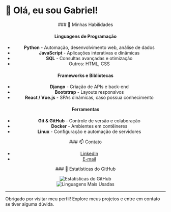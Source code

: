 # 👋 Olá, eu sou Gabriel!

<div 
  display="flex"
  align="center">

<div>
### 🚀 Minhas Habilidades

#### Linguagens de Programação
- **Python** - Automação, desenvolvimento web, análise de dados
- **JavaScript** - Aplicações interativas e dinâmicas
- **SQL** - Consultas avançadas e otimização
- Outros: HTML, CSS

#### Frameworks e Bibliotecas
- **Django** - Criação de APIs e back-end
- **Bootstrap** - Layouts responsivos
- **React / Vue.js** - SPAs dinâmicas, caso possua conhecimento

#### Ferramentas
- **Git & GitHub** - Controle de versão e colaboração
- **Docker** - Ambientes em contêineres
- **Linux** - Configuração e automação de servidores
  
</div>

<div>
  ### 📫 Contato

- [LinkedIn](https://www.linkedin.com/in/seu-usuario)
- [E-mail](mailto:seu-email@exemplo.com)
</div>

<div >
  ### 👀 Estatísticas do GitHub

![Estatísticas do GitHub](https://github-readme-stats.vercel.app/api?username=gabriecgaldino&show_icons=true&theme=radical)  
![Linguagens Mais Usadas](https://github-readme-stats.vercel.app/api/top-langs/?username=gabriecgaldino&layout=compact&theme=radical)
</div>






</div>

---

Obrigado por visitar meu perfil! Explore meus projetos e entre em contato se tiver alguma dúvida.
